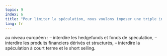```yaml
---
topic: 9
index: 6
title: "Pour limiter la spéculation, nous voulons imposer une triple interdiction "
lang: fr
---
```

au niveau européen :
– interdire les hedgefunds et fonds de spéculation,
– interdire les produits financiers dérivés et structurés,
– interdire la spéculation à court terme et le short selling.
